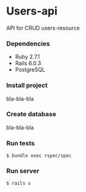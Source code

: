 # Users-api

API for CRUD users-resource

### Dependencies
* Ruby 2.7.1
* Rails 6.0.3
* PostgreSQL

### Install project
bla-bla-bla

### Create database
bla-bla-bla

### Run tests
```
$ bundle exec rspec/spec
```

### Run server
```
$ rails s
```
